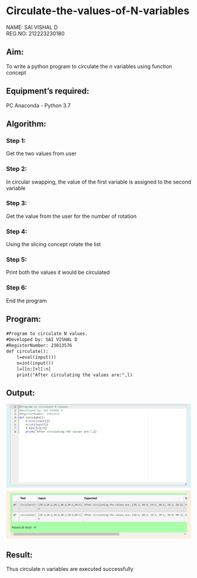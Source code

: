 # Circulate-the-values-of-N-variables
NAME: SAI VISHAL D<BR>
REG.NO: 212223230180
## Aim:
To write a python program to circulate the n variables using function concept
## Equipment’s required:
PC
Anaconda - Python 3.7
## Algorithm: 
### Step 1:
Get the two values from user
### Step 2:
In circular swapping, the value of the first variable is assigned to the second variable
### Step 3: 
Get the value from the user for the number of rotation
### Step 4: 
Using the slicing concept rotate the list
### Step 5:
Print both the values it would be circulated
### Step 6: 
End the program

## Program:
``````
#Program to circulate N values.
#Developed by: SAI VISHAL D
#RegisterNumber: 23013576
def circulate():
    l=eval(input())
    n=int(input())
    l=l[n:]+l[:n]
    print("After circulating the values are:",l)

``````

## Output:

![Alt text](<Screenshot 2023-10-25 153045.png>)

## Result:
Thus circulate n variables are executed successfully
